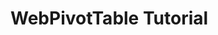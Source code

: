 # WebPivotTable Tutorial

  <div style="width: 600px; height:480px;">
    <web-pivot-table />
  </div>

<script type="text/javascript" src="https://webpivottable.com/releases/latest/dist/wpt.js" ></script>